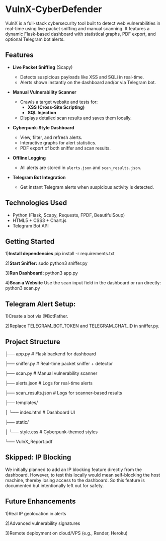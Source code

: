 # VulnX-CyberDefender
VulnX is a full-stack cybersecurity tool built to detect web vulnerabilities in real-time using live packet sniffing and manual scanning. It features a dynamic Flask-based dashboard with statistical graphs, PDF export, and optional Telegram bot alerts.

## Features

- **Live Packet Sniffing** (Scapy)
  - Detects suspicious payloads like XSS and SQLi in real-time.
  - Alerts shown instantly on the dashboard and/or via Telegram bot.

- **Manual Vulnerability Scanner**
  - Crawls a target website and tests for:
    - **XSS (Cross-Site Scripting)**
    - **SQL Injection**
  - Displays detailed scan results and saves them locally.

- **Cyberpunk-Style Dashboard**
  - View, filter, and refresh alerts.
  - Interactive graphs for alert statistics.
  - PDF export of both sniffer and scan results.

- **Offline Logging**
  - All alerts are stored in `alerts.json` and `scan_results.json`.

- **Telegram Bot Integration**
  - Get instant Telegram alerts when suspicious activity is detected.

## Technologies Used

- Python (Flask, Scapy, Requests, FPDF, BeautifulSoup)
- HTML5 + CSS3 + Chart.js
- Telegram Bot API

## Getting Started

1)**Install dependencies**
pip install -r requirements.txt

2)**Start Sniffer:**
sudo python3 sniffer.py

3)**Run Dashboard:**
python3 app.py

4)**Scan a Website**
Use the scan input field in the dashboard or run directly:
python3 scan.py

## Telegram Alert Setup:
1)Create a bot via @BotFather.

2)Replace TELEGRAM_BOT_TOKEN and TELEGRAM_CHAT_ID in sniffer.py.

## Project Structure

├── app.py                 # Flask backend for dashboard

├── sniffer.py             # Real-time packet sniffer + detector

├── scan.py                # Manual vulnerability scanner

├── alerts.json            # Logs for real-time alerts

├── scan_results.json      # Logs for scanner-based results

├── templates/

│   └── index.html         # Dashboard UI

├── static/

│   └── style.css          # Cyberpunk-themed styles

└── VulnX_Report.pdf       


## Skipped: IP Blocking
We initially planned to add an IP blocking feature directly from the dashboard. However, to test this locally would mean self-blocking the host machine, thereby losing access to the dashboard. So this feature is documented but intentionally left out for safety.

## Future Enhancements
1)Real IP geolocation in alerts

2)Advanced vulnerability signatures

3)Remote deployment on cloud/VPS (e.g., Render, Heroku)



